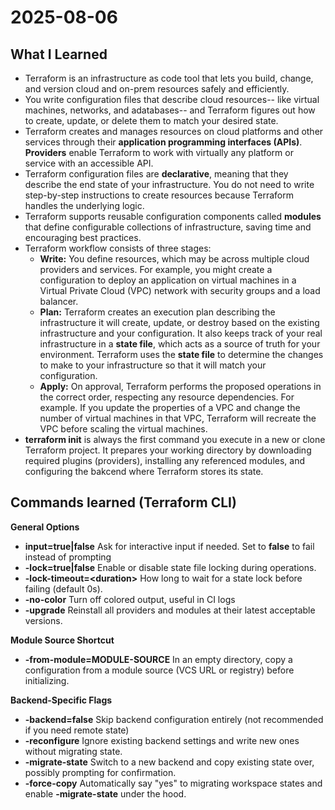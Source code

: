 # 2025-08-06

## What I Learned
- Terraform is an infrastructure as code tool that lets you build, change, and version cloud and on-prem resources safely and efficiently. 
- You write configuration files that describe cloud resources-- like virtual machines, networks, and adatabases-- and Terraform figures out how to create, update, or delete them to match your desired state. 
- Terraform creates and manages resources on cloud platforms and other services through their **application programming interfaces (APIs)**. **Providers** enable Terraform to work with virtually any platform or service with an accessible API.
- Terraform configuration files are **declarative**, meaning that they describe the end state of your infrastructure. You do not need to write step-by-step instructions to create resources because Terraform handles the underlying logic.
- Terraform supports reusable configuration components called **modules** that define configurable collections of infrastructure, saving time and encouraging best practices.
- Terraform workflow consists of three stages:
    - **Write:** You define resources, which may be across multiple cloud providers and services. For example, you might create a configuration to deploy an application on virtual machines in a Virtual Private Cloud (VPC) network with security groups and a load balancer.
    - **Plan:** Terraform creates an execution plan describing the infrastructure it will create, update, or destroy based on the existing infrastructure and your configuration. It also keeps track of your real infrastructure in a **state file**, which acts as a source of truth for your environment. Terraform uses the **state file** to determine the changes to make to your infrastructure so that it will match your configuration.
    - **Apply:** On approval, Terraform performs the proposed operations in the correct order, respecting any resource dependencies. For example. If you update the properties of a VPC and change the number of virtual machines in that VPC, Terraform will recreate the VPC before scaling the virtual machines.
- **terraform init** is always the first command you execute in a new or clone Terraform project. It prepares your working directory by downloading required plugins (providers), installing any referenced modules, and configuring the bakcend where Terraform stores its state.

## Commands learned (Terraform CLI)

**General Options**
- **input=true|false** Ask for interactive input if needed. Set to **false** to fail instead of prompting
- **-lock=true|false** Enable or disable state file locking during operations.
- **-lock-timeout=\<duration>** How long to wait for a state lock before failing (default 0s).
- **-no-color** Turn off colored output, useful in CI logs
- **-upgrade** Reinstall all providers and modules at their latest acceptable versions.

**Module Source Shortcut**
- **-from-module=MODULE-SOURCE** In an empty directory, copy a configuration from a module source (VCS URL or registry) before initializing.

**Backend-Specific Flags**
- **-backend=false** Skip backend configuration entirely (not recommended if you need remote state)
- **-reconfigure** Ignore existing backend settings and write new ones without migrating state.
- **-migrate-state** Switch to a new backend and copy existing state over, possibly prompting for confirmation.
- **-force-copy** Automatically say "yes" to migrating workspace states and enable **-migrate-state** under the hood.
